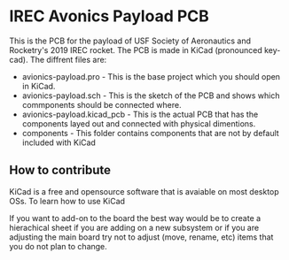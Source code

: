 # IREC Avonics Payload PCB

This is the PCB for the payload of USF Society of Aeronautics and Rocketry's 2019 IREC rocket. The PCB is made in KiCad (pronounced key-cad). The diffrent files are:

* avionics-payload.pro - This is the base project which you should open in KiCad.
* avionics-payload.sch - This is the sketch of the PCB and shows which commponents should be connected where.
* avionics-payload.kicad_pcb - This is the actual PCB that has the components layed out and connected with physical dimentions.
* components - This folder contains components that are not by default included with KiCad

## How to contribute

KiCad is a free and opensource software that is avaiable on most desktop OSs. To learn how to use KiCad

If you want to add-on to the board the best way would be to create a hierachical sheet if you are adding on a new subsystem or if you are adjusting the main board try not to adjust (move, rename, etc) items that you do not plan to change.

